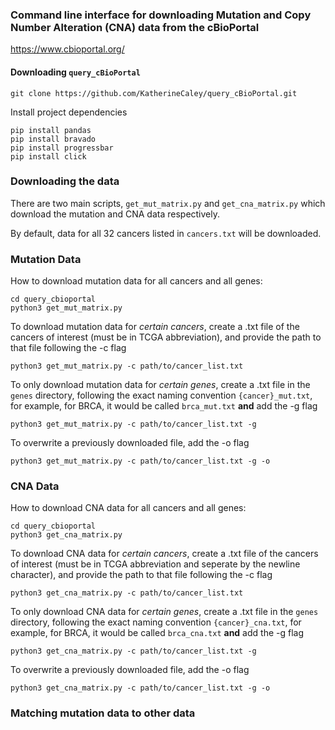 ### Command line interface for downloading Mutation and Copy Number Alteration (CNA) data from the cBioPortal

 https://www.cbioportal.org/

#### Downloading `query_cBioPortal`

```shell
git clone https://github.com/KatherineCaley/query_cBioPortal.git
```

Install project dependencies 

```shell
pip install pandas 
pip install bravado
pip install progressbar
pip install click
```



### Downloading the data 

There are two main scripts, `get_mut_matrix.py` and `get_cna_matrix.py` which download the mutation and CNA data respectively. 

By default, data for all 32 cancers listed in `cancers.txt` will be downloaded. 



### Mutation Data 

How to download mutation data for all cancers and all genes:

```shell
cd query_cbioportal
python3 get_mut_matrix.py
```

To download mutation data for *certain cancers*, create a .txt file of the cancers of interest (must be in TCGA abbreviation), and provide the path to that file following the -c flag

```shell
python3 get_mut_matrix.py -c path/to/cancer_list.txt
```

To only download mutation data for *certain genes*, create a .txt file in the `genes` directory, following the exact naming convention `{cancer}_mut.txt`, for example, for BRCA, it would be called `brca_mut.txt` **and** add the -g flag

```shell
python3 get_mut_matrix.py -c path/to/cancer_list.txt -g
```

To overwrite a previously downloaded file, add the -o flag

```shell 
python3 get_mut_matrix.py -c path/to/cancer_list.txt -g -o 
```





### CNA Data 

How to download CNA data for all cancers and all genes:

```shell
cd query_cbioportal
python3 get_cna_matrix.py
```

To download CNA data for *certain cancers*, create a .txt file of the cancers of interest (must be in TCGA abbreviation and seperate by the newline character), and provide the path to that file following the -c flag

```shell
python3 get_cna_matrix.py -c path/to/cancer_list.txt
```

To only download CNA data for *certain genes*, create a .txt file in the `genes` directory, following the exact naming convention `{cancer}_cna.txt`, for example, for BRCA, it would be called `brca_cna.txt` **and** add the -g flag

```shell
python3 get_cna_matrix.py -c path/to/cancer_list.txt -g
```

To overwrite a previously downloaded file, add the -o flag

```shell 
python3 get_cna_matrix.py -c path/to/cancer_list.txt -g -o 
```


### Matching mutation data to other data 






